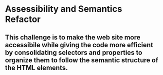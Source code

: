 # Assessibility and Semantics Refactor 

## This challenge is to make the web site more accessibile while giving the code more efficient by consolidating selectors and properties to organize them to follow the semantic structure of the HTML elements. 